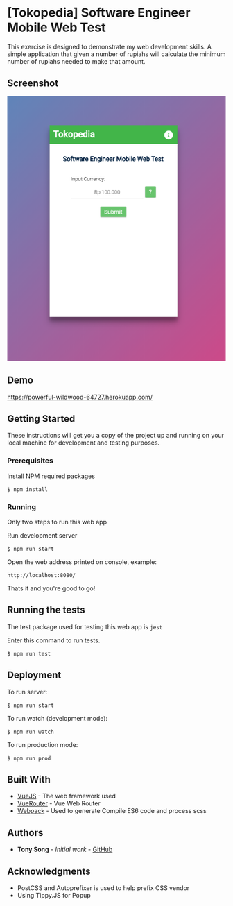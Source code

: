 # [Tokopedia] Software Engineer Mobile Web Test

This exercise is designed to demonstrate my web development skills. A simple application that given a number of rupiahs will calculate the minimum number of rupiahs needed to make that amount. 

## Screenshot
![alt text](https://raw.githubusercontent.com/tonywei92/tokopedia-test/master/screenshot.png)


## Demo
https://powerful-wildwood-64727.herokuapp.com/

## Getting Started

These instructions will get you a copy of the project up and running on your local machine for development and testing purposes.

### Prerequisites

Install NPM required packages

```
$ npm install
```

### Running

Only two steps to run this web app

Run development server

```
$ npm run start
```

Open the web address printed on console, example:

```
http://localhost:8080/
```

Thats it and you're good to go!

## Running the tests

The test package used for testing this web app is `jest`

Enter this command to run tests.

```
$ npm run test
```

## Deployment

To run server:
```
$ npm run start
```

To run watch (development mode):
```
$ npm run watch
```

To run production mode:
```
$ npm run prod
```

## Built With

* [VueJS](http://www.dropwizard.io/1.0.2/docs/) - The web framework used
* [VueRouter](https://router.vuejs.org/) - Vue Web Router
* [Webpack](https://webpack.js.org/) - Used to generate Compile ES6 code and process scss


## Authors

* **Tony Song** - *Initial work* - [GitHub](https://github.com/tonywei92)

## Acknowledgments

* PostCSS and Autoprefixer is used to help prefix CSS vendor
* Using Tippy.JS for Popup
